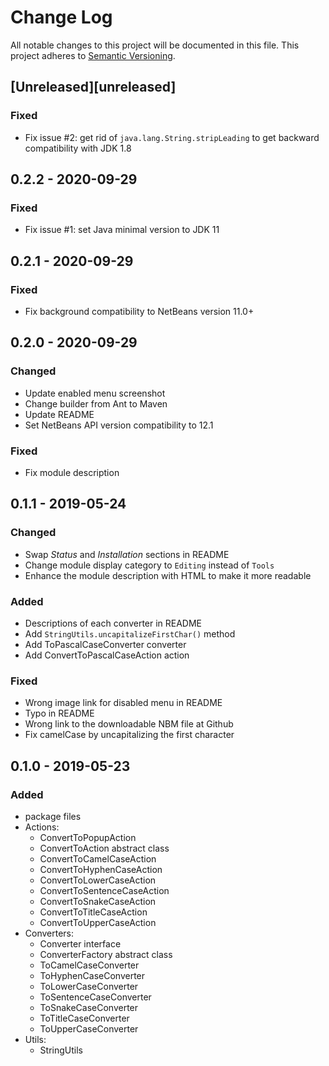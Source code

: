 # Change Log

All notable changes to this project will be documented in this file.
This project adheres to [Semantic Versioning](http://semver.org/).

## [Unreleased][unreleased]

### Fixed

- Fix issue #2: get rid of `java.lang.String.stripLeading` to get backward compatibility with JDK 1.8

## 0.2.2 - 2020-09-29

### Fixed

- Fix issue #1: set Java minimal version to JDK 11

## 0.2.1 - 2020-09-29

### Fixed

- Fix background compatibility to NetBeans version 11.0+

## 0.2.0 - 2020-09-29

### Changed

- Update enabled menu screenshot
- Change builder from Ant to Maven
- Update README
- Set NetBeans API version compatibility to 12.1

### Fixed

- Fix module description

## 0.1.1 - 2019-05-24

### Changed

- Swap _Status_ and _Installation_ sections in README
- Change module display category to `Editing` instead of `Tools`
- Enhance the module description with HTML to make it more readable

### Added

- Descriptions of each converter in README
- Add `StringUtils.uncapitalizeFirstChar()` method
- Add ToPascalCaseConverter converter
- Add ConvertToPascalCaseAction action

### Fixed

- Wrong image link for disabled menu in README
- Typo in README
- Wrong link to the downloadable NBM file at Github
- Fix camelCase by uncapitalizing the first character

## 0.1.0 - 2019-05-23

### Added

- package files
- Actions:
  - ConvertToPopupAction
  - ConvertToAction abstract class
  - ConvertToCamelCaseAction
  - ConvertToHyphenCaseAction
  - ConvertToLowerCaseAction
  - ConvertToSentenceCaseAction
  - ConvertToSnakeCaseAction
  - ConvertToTitleCaseAction
  - ConvertToUpperCaseAction
- Converters:
  - Converter interface
  - ConverterFactory abstract class
  - ToCamelCaseConverter
  - ToHyphenCaseConverter
  - ToLowerCaseConverter
  - ToSentenceCaseConverter
  - ToSnakeCaseConverter
  - ToTitleCaseConverter
  - ToUpperCaseConverter
- Utils:
  - StringUtils
